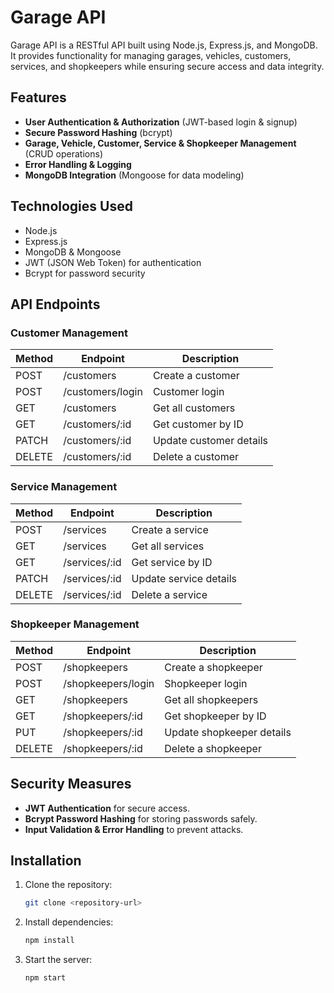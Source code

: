 # Garage API

Garage API is a RESTful API built using Node.js, Express.js, and MongoDB. It provides functionality for managing garages, vehicles, customers, services, and shopkeepers while ensuring secure access and data integrity.

## Features

- **User Authentication & Authorization** (JWT-based login & signup)
- **Secure Password Hashing** (bcrypt)
- **Garage, Vehicle, Customer, Service & Shopkeeper Management** (CRUD operations)
- **Error Handling & Logging**
- **MongoDB Integration** (Mongoose for data modeling)

## Technologies Used

- Node.js
- Express.js
- MongoDB & Mongoose
- JWT (JSON Web Token) for authentication
- Bcrypt for password security

## API Endpoints

### Customer Management

| Method | Endpoint         | Description             |
| ------ | ---------------- | ----------------------- |
| POST   | /customers       | Create a customer       |
| POST   | /customers/login | Customer login          |
| GET    | /customers       | Get all customers       |
| GET    | /customers/\:id  | Get customer by ID      |
| PATCH  | /customers/\:id  | Update customer details |
| DELETE | /customers/\:id  | Delete a customer       |

### Service Management

| Method | Endpoint       | Description            |
| ------ | -------------- | ---------------------- |
| POST   | /services      | Create a service       |
| GET    | /services      | Get all services       |
| GET    | /services/\:id | Get service by ID      |
| PATCH  | /services/\:id | Update service details |
| DELETE | /services/\:id | Delete a service       |

### Shopkeeper Management

| Method | Endpoint           | Description               |
| ------ | ------------------ | ------------------------- |
| POST   | /shopkeepers       | Create a shopkeeper       |
| POST   | /shopkeepers/login | Shopkeeper login          |
| GET    | /shopkeepers       | Get all shopkeepers       |
| GET    | /shopkeepers/\:id  | Get shopkeeper by ID      |
| PUT    | /shopkeepers/\:id  | Update shopkeeper details |
| DELETE | /shopkeepers/\:id  | Delete a shopkeeper       |

## Security Measures

- **JWT Authentication** for secure access.
- **Bcrypt Password Hashing** for storing passwords safely.
- **Input Validation & Error Handling** to prevent attacks.

## Installation

1. Clone the repository:
   ```sh
   git clone <repository-url>
   ```
2. Install dependencies:
   ```sh
   npm install
   ```
3. Start the server:
   ```sh
   npm start
   ```

